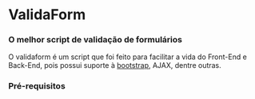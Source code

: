 <h1>ValidaForm</h1>
<h3>O melhor script de validação de formulários</h3>

<p>O validaform é um script que foi feito para facilitar a vida do Front-End e Back-End, pois possui suporte à <a href="http://www.getbootstrap.com">bootstrap</a>, AJAX, dentre outras.</p>

<h3>Pré-requisitos</h3>
